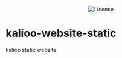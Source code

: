 <p align="center"><img src="https://postimg.cc/DS82ZhwN" alt="License"></a></p>

# kalioo-website-static
kalioo static website
